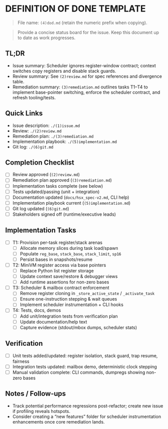 # DEFINITION OF DONE TEMPLATE

> File name: `(4)dod.md` (retain the numeric prefix when copying).

> Provide a concise status board for the issue. Keep this document up to date as work progresses.

## TL;DR
- Issue summary: Scheduler ignores register-window contract; context switches copy registers and disable stack guards.
- Review summary: See `(2)review.md` for spec references and divergence table.
- Remediation summary: `(3)remediation.md` outlines tasks T1–T4 to implement base-pointer switching, enforce the scheduler contract, and refresh tooling/tests.

## Quick Links
- Issue description: `./(1)issue.md`
- Review: `./(2)review.md`
- Remediation plan: `./(3)remediation.md`
- Implementation playbook: `./(5)implementation.md`
- Git log: `./(6)git.md`

## Completion Checklist
- [ ] Review approved (`(2)review.md`)
- [ ] Remediation plan approved (`(3)remediation.md`)
- [ ] Implementation tasks complete (see below)
- [ ] Tests updated/passing (unit + integration)
- [ ] Documentation updated (`docs/hsx_spec-v2.md`, CLI help)
- [ ] Implementation playbook current (`(5)implementation.md`)
- [ ] Git log updated (`(6)git.md`)
- [ ] Stakeholders signed off (runtime/executive leads)

## Implementation Tasks
- [ ] T1: Provision per-task register/stack arenas
  - [ ] Allocate memory slices during task load/spawn
  - [ ] Populate `reg_base`, `stack_base`, `stack_limit`, `sp16`
  - [ ] Persist bases in snapshots/resume
- [ ] T2: MiniVM register access via base pointers
  - [ ] Replace Python list register storage
  - [ ] Update context save/restore & debugger views
  - [ ] Add runtime assertions for non-zero bases
- [ ] T3: Scheduler & mailbox contract enforcement
  - [ ] Remove register cloning in `_store_active_state` / `_activate_task`
  - [ ] Ensure one-instruction stepping & wait queues
  - [ ] Implement scheduler instrumentation + CLI hooks
- [ ] T4: Tests, docs, demos
  - [ ] Add unit/integration tests from verification plan
  - [ ] Update documentation/help text
  - [ ] Capture evidence (stdout/mbox dumps, scheduler stats)

## Verification
- [ ] Unit tests added/updated: register isolation, stack guard, trap resume, fairness
- [ ] Integration tests updated: mailbox demo, deterministic clock stepping
- [ ] Manual validation complete: CLI commands, dumpregs showing non-zero bases

## Notes / Follow-ups
- Track potential performance regressions post-refactor; create new issue if profiling reveals hotspots.
- Consider creating a “new features” folder for scheduler instrumentation enhancements once core remediation lands.
